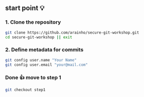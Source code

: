 ## start point 💡

### 1. Clone the repository
```bash
git clone https://github.com/arainho/secure-git-workshop.git
cd secure-git-workshop || exit
```

### 2. Define metadata for commits
```bash
git config user.name "Your Name"
git config user.email "your@mail.com"
```

### Done 👍 move to step 1
```bash
git checkout step1
```
